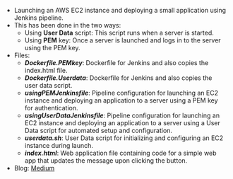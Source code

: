 - Launching an AWS EC2 instance and deploying a small application using Jenkins pipeline.   
- This has been done in the two ways:  
    - Using **User Data** script: This script runs when a server is started.  
    - Using **PEM** key: Once a server is launched and logs in to the server using the PEM key.  
- Files:  
    - **_Dockerfile.PEMkey_**: Dockerfile for Jenkins and also copies the index.html file.
    - **_Dockerfile.Userdata_**: Dockerfile for Jenkins and also copies the user data script.
    - **_usingPEMJenkinsfile_**: Pipeline configuration for launching an EC2 instance and deploying an application to a server using a PEM key for authentication.  
    - **_usingUserDataJenkinsfile_**: Pipeline configuration for launching an EC2 instance and deploying an application to a server using a User Data script for automated setup and configuration.  
    - **_userdata.sh_**: User Data script for initializing and configuring an EC2 instance during launch.  
    - **_index.html_**: Web application file containing code for a simple web app that updates the message upon clicking the button.  
- Blog: [Medium](https://saimanasak.medium.com/unlocking-efficiency-aws-ec2-deployment-with-jenkins-76abe67c96c2)  